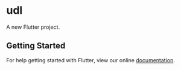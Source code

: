 # udl

A new Flutter project.

## Getting Started

For help getting started with Flutter, view our online
[documentation](https://flutter.io/).
